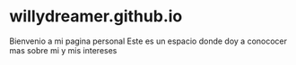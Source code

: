 # willydreamer.github.io
Bienvenio a mi pagina personal
Este es un espacio donde doy a conococer mas sobre mi y mis intereses
